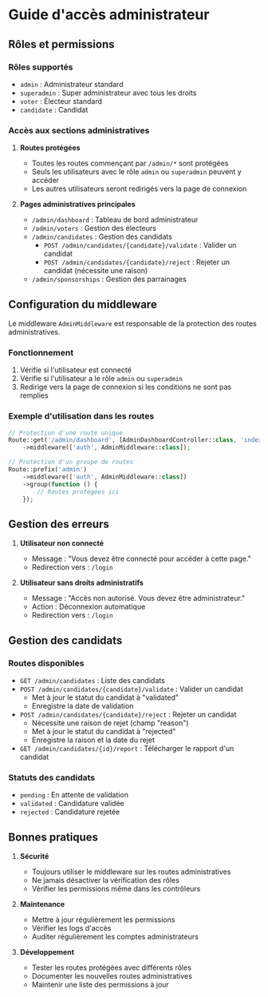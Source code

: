 # Guide d'accès administrateur

## Rôles et permissions

### Rôles supportés
- `admin` : Administrateur standard
- `superadmin` : Super administrateur avec tous les droits
- `voter` : Électeur standard
- `candidate` : Candidat

### Accès aux sections administratives

1. **Routes protégées**
   - Toutes les routes commençant par `/admin/*` sont protégées
   - Seuls les utilisateurs avec le rôle `admin` ou `superadmin` peuvent y accéder
   - Les autres utilisateurs seront redirigés vers la page de connexion

2. **Pages administratives principales**
   - `/admin/dashboard` : Tableau de bord administrateur
   - `/admin/voters` : Gestion des électeurs
   - `/admin/candidates` : Gestion des candidats
     - `POST /admin/candidates/{candidate}/validate` : Valider un candidat
     - `POST /admin/candidates/{candidate}/reject` : Rejeter un candidat (nécessite une raison)
   - `/admin/sponsorships` : Gestion des parrainages

## Configuration du middleware

Le middleware `AdminMiddleware` est responsable de la protection des routes administratives.

### Fonctionnement
1. Vérifie si l'utilisateur est connecté
2. Vérifie si l'utilisateur a le rôle `admin` ou `superadmin`
3. Redirige vers la page de connexion si les conditions ne sont pas remplies

### Exemple d'utilisation dans les routes
```php
// Protection d'une route unique
Route::get('/admin/dashboard', [AdminDashboardController::class, 'index'])
    ->middleware(['auth', AdminMiddleware::class]);

// Protection d'un groupe de routes
Route::prefix('admin')
    ->middleware(['auth', AdminMiddleware::class])
    ->group(function () {
        // Routes protégées ici
    });
```

## Gestion des erreurs

1. **Utilisateur non connecté**
   - Message : "Vous devez être connecté pour accéder à cette page."
   - Redirection vers : `/login`

2. **Utilisateur sans droits administratifs**
   - Message : "Accès non autorisé. Vous devez être administrateur."
   - Action : Déconnexion automatique
   - Redirection vers : `/login`

## Gestion des candidats

### Routes disponibles
- `GET /admin/candidates` : Liste des candidats
- `POST /admin/candidates/{candidate}/validate` : Valider un candidat
  - Met à jour le statut du candidat à "validated"
  - Enregistre la date de validation
- `POST /admin/candidates/{candidate}/reject` : Rejeter un candidat
  - Nécessite une raison de rejet (champ "reason")
  - Met à jour le statut du candidat à "rejected"
  - Enregistre la raison et la date du rejet
- `GET /admin/candidates/{id}/report` : Télécharger le rapport d'un candidat

### Statuts des candidats
- `pending` : En attente de validation
- `validated` : Candidature validée
- `rejected` : Candidature rejetée

## Bonnes pratiques

1. **Sécurité**
   - Toujours utiliser le middleware sur les routes administratives
   - Ne jamais désactiver la vérification des rôles
   - Vérifier les permissions même dans les contrôleurs

2. **Maintenance**
   - Mettre à jour régulièrement les permissions
   - Vérifier les logs d'accès
   - Auditer régulièrement les comptes administrateurs

3. **Développement**
   - Tester les routes protégées avec différents rôles
   - Documenter les nouvelles routes administratives
   - Maintenir une liste des permissions à jour

